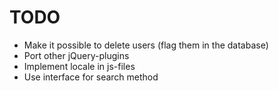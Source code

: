 # TODO

* Make it possible to delete users (flag them in the database)
* Port other jQuery-plugins
* Implement locale in js-files
* Use interface for search method